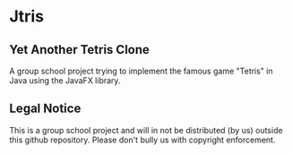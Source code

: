 # Jtris
## Yet Another Tetris Clone

A group school project trying to implement the famous game "Tetris" in Java using the JavaFX library.

## Legal Notice

This is a group school project and will in not be distributed (by us) outside this github repository. Please don't bully us with copyright enforcement.
